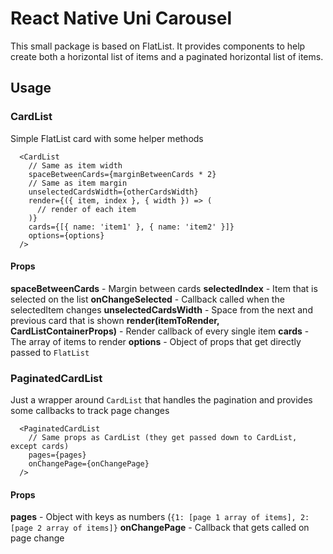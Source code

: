 # React Native Uni Carousel

This small package is based on FlatList. It provides components to help create both a horizontal list of items and a paginated horizontal list of items.

## Usage

### CardList 

Simple FlatList card with some helper methods

```
  <CardList
    // Same as item width
    spaceBetweenCards={marginBetweenCards * 2}
    // Same as item margin
    unselectedCardsWidth={otherCardsWidth}
    render={({ item, index }, { width }) => (
      // render of each item
    )}
    cards={[{ name: 'item1' }, { name: 'item2' }]} 
    options={options}
  />
```

#### Props

**spaceBetweenCards** - Margin between cards
**selectedIndex** - Item that is selected on the list
**onChangeSelected** - Callback called when the selectedItem changes
**unselectedCardsWidth** - Space from the next and previous card that is shown
**render(itemToRender, CardListContainerProps)** - Render callback of every single item
**cards** - The array of items to render
**options** - Object of props that get directly passed to `FlatList`

### PaginatedCardList

Just a wrapper around `CardList` that handles the pagination and provides some callbacks to track page changes

```
  <PaginatedCardList
    // Same props as CardList (they get passed down to CardList, except cards)
    pages={pages}
    onChangePage={onChangePage}
  />
```

#### Props

**pages** - Object with keys as numbers (`{1: [page 1 array of items], 2: [page 2 array of items]}`
**onChangePage** - Callback that gets called on page change



